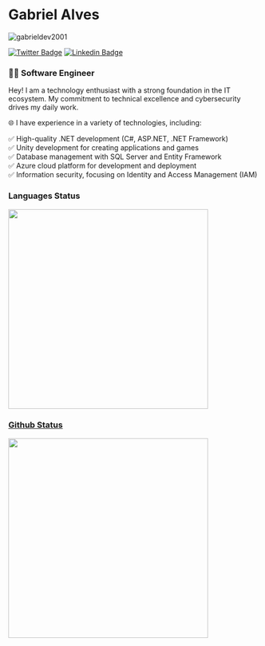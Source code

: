 # Gabriel Alves 
<p align="left"> <img src="https://komarev.com/ghpvc/?username=gabrieldev2001&label=Profile%20views&color=000000&style=plastic" alt="gabrieldev2001" /> </p><a href="https://twitter.com/ebagabee"><img alt="Twitter Badge" src="https://img.shields.io/badge/-@ebagabee-000000?style=flat-square&labelColor=000000&logo=twitter&logoColor=white&link=https://twitter.com/ebagabee"/></a>
<a href="https://www.linkedin.com/in/ebagabee/"><img alt="Linkedin Badge" src="https://img.shields.io/badge/-Gabriel%20Alves-000000?style=flat-square&logo=Linkedin&logoColor=white&link=https://www.linkedin.com/in/ebagabee/"/></a>
<h3> 👨‍💻 Software Engineer </h3>

Hey! I am a technology enthusiast with a strong foundation in the IT ecosystem. My commitment to technical excellence and cybersecurity drives my daily work.

🌐 I have experience in a variety of technologies, including:

✅ High-quality .NET development (C#, ASP.NET, .NET Framework)<br>
✅ Unity development for creating applications and games<br>
✅ Database management with SQL Server and Entity Framework<br>
✅ Azure cloud platform for development and deployment<br>
✅ Information security, focusing on Identity and Access Management (IAM)

<div>
  <h3>Languages Status</h3>
   <a href="https://github.com/ebagabe">
      <img width="400" src="https://github-readme-stats.vercel.app/api/top-langs/?username=ebagabe&layout=compact&langs_count=7&theme=dark&hide=css,html"/>
</div>
     
<div>
  <h3>Github Status</h3>
  <a href="https://github.com/ebagabe">
    <img  width="400"  src="https://github-readme-stats.vercel.app/api?username=ebagabe&show_icons=true&theme=dark&include_all_commits=true&count_private=true"/>
</div>
  

 
   

